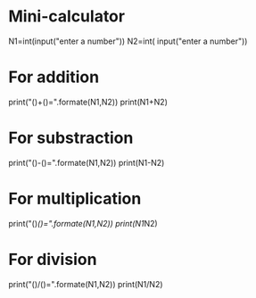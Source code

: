 # Mini-calculator
N1=int(input("enter a number"))
N2=int( input("enter a number"))
# For addition 
print("()+()=".formate(N1,N2))
print(N1+N2)
# For substraction
print("()-()=".formate(N1,N2))
print(N1-N2)
# For multiplication 
print("()*()=".formate(N1,N2))
print(N1*N2)
# For division
print("()/()=".formate(N1,N2))
print(N1/N2)
